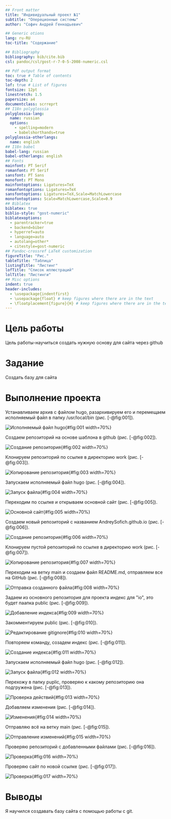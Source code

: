```yaml
---
## Front matter
title: "Индивидуальный проект №1"
subtitle: "Опереционные системы"
author: "Софич Андрей Геннадьевич"

## Generic otions
lang: ru-RU
toc-title: "Содержание"

## Bibliography
bibliography: bib/cite.bib
csl: pandoc/csl/gost-r-7-0-5-2008-numeric.csl

## Pdf output format
toc: true # Table of contents
toc-depth: 2
lof: true # List of figures
fontsize: 12pt
linestretch: 1.5
papersize: a4
documentclass: scrreprt
## I18n polyglossia
polyglossia-lang:
  name: russian
  options:
	- spelling=modern
	- babelshorthands=true
polyglossia-otherlangs:
  name: english
## I18n babel
babel-lang: russian
babel-otherlangs: english
## Fonts
mainfont: PT Serif
romanfont: PT Serif
sansfont: PT Sans
monofont: PT Mono
mainfontoptions: Ligatures=TeX
romanfontoptions: Ligatures=TeX
sansfontoptions: Ligatures=TeX,Scale=MatchLowercase
monofontoptions: Scale=MatchLowercase,Scale=0.9
## Biblatex
biblatex: true
biblio-style: "gost-numeric"
biblatexoptions:
  - parentracker=true
  - backend=biber
  - hyperref=auto
  - language=auto
  - autolang=other*
  - citestyle=gost-numeric
## Pandoc-crossref LaTeX customization
figureTitle: "Рис."
tableTitle: "Таблица"
listingTitle: "Листинг"
lofTitle: "Список иллюстраций"
lolTitle: "Листинги"
## Misc options
indent: true
header-includes:
  - \usepackage{indentfirst}
  - \usepackage{float} # keep figures where there are in the text
  - \floatplacement{figure}{H} # keep figures where there are in the text
---
```


# Цель работы

Цель работы-научиться создать нужную основу для сайта через github


# Задание

Создать базу для сайта

# Выполнение проекта


Устанавливаем архив с файлом hugo, разархивируем его и перемещаем исполняемый файл в папку /usr/local/bin (рис. [-@fig:001]).

![Исполняемый файл hugo](image/1.png){#fig:001 width=70%}

Создаем репозиторий на основе шаблона в github (рис. [-@fig:002]). 

![Создание репозитория](image/2.png){#fig:002 width=70%}
 
Клонируем репозиторий по ссылке в директорию work (рис. [-@fig:003]).

![Копирование репозитория](image/3.png){#fig:003 width=70%}

Запускаем исполняемый файл hugo (рис. [-@fig:004]).

![Запуск файла](image/4.png){#fig:004 width=70%}

Переходим по ссылке и открываем основной сайт (рис. [-@fig:005]).

![Основной сайт](image/5.png){#fig:005 width=70%}

Создаем новый репозиторий с названием AndreySofich.github.io (рис. [-@fig:006]).

![Создание репозитория](image/6.png){#fig:006 width=70%}

Клонируем пустой репозиторий по ссылке в директорию work (рис. [-@fig:007]).

![Копирование репозитория](image/7.png){#fig:007 width=70%}

Переходим на ветку main и создаем файл README.md, отправляем все на GitHub (рис. [-@fig:008]).

![Отправка созданного файла](image/8.png){#fig:008 width=70%}

Задаем из основного репозитория для проекта индекс для "io", это будет паапка public (рис. [-@fig:009]).

![Добавление индекса](image/9.png){#fig:009 width=70%}

Закомментируем public (рис. [-@fig:010]).

![Редактирование gitignore](image/10.png){#fig:010 width=70%}

Повторяем команду, созадем индекс (рис. [-@fig:011]).

![Создание индекса](image/11.png){#fig:011 width=70%}

Запускаем исполняемый файл hugo (рис. [-@fig:012]).

![Запуск файла](image/12.png){#fig:012 width=70%}

Перехожу в папку puplic, проверяю к какому репозиторию она подгружена (рис. [-@fig:013]).

![Проверка действий](image/13.png){#fig:013 width=70%}

Добавляем изменения (рис. [-@fig:014]).

![Изменения](image/14.png){#fig:014 width=70%}

Отправляю всё на ветку main (рис. [-@fig:015]).

![Отправление изменений](image/15.png){#fig:015 width=70%}

Проверяю репозиторий с добавленными файлами (рис. [-@fig:016]).

![Проверка](image/16.png){#fig:016 width=70%}

Проверяю сайт по новой ссылке (рис. [-@fig:017]).

![Проверка](image/17.png){#fig:017 width=70%}

# Выводы

Я научился создавать базу сайта с помощью работы с git.


